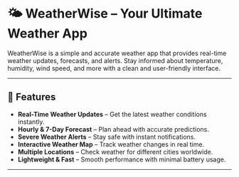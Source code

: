 # 🌤️ WeatherWise – Your Ultimate Weather App  

WeatherWise is a simple and accurate weather app that provides real-time weather updates, forecasts, and alerts. Stay informed about temperature, humidity, wind speed, and more with a clean and user-friendly interface.  

---

## 📌 Features  
- **Real-Time Weather Updates** – Get the latest weather conditions instantly.  
- **Hourly & 7-Day Forecast** – Plan ahead with accurate predictions.  
- **Severe Weather Alerts** – Stay safe with instant notifications.  
- **Interactive Weather Map** – Track weather changes in real time.  
- **Multiple Locations** – Check weather for different cities worldwide.  
- **Lightweight & Fast** – Smooth performance with minimal battery usage.  

---

